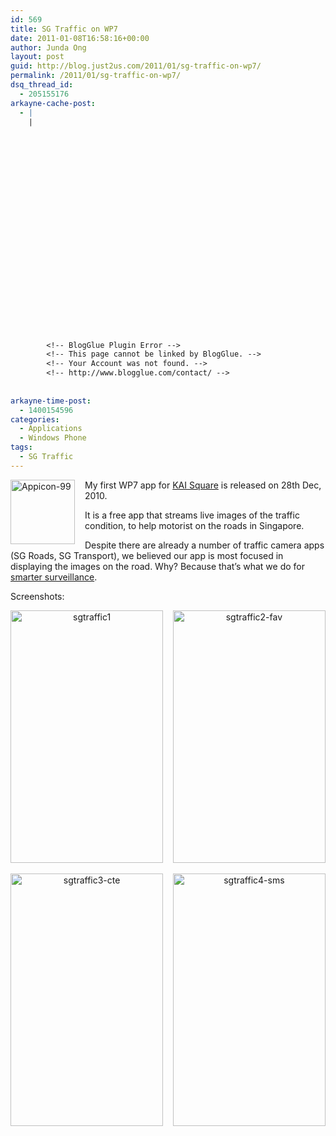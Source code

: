 ```yaml
---
id: 569
title: SG Traffic on WP7
date: 2011-01-08T16:58:16+00:00
author: Junda Ong
layout: post
guid: http://blog.just2us.com/2011/01/sg-traffic-on-wp7/
permalink: /2011/01/sg-traffic-on-wp7/
dsq_thread_id:
  - 205155176
arkayne-cache-post:
  - |
    |
        
        
        
        
        
        
        
        
        
        
        
        
        
        
        
        
        
        
        
        
        
        
        
        <!-- BlogGlue Plugin Error -->
        <!-- This page cannot be linked by BlogGlue. -->
        <!-- Your Account was not found. -->
        <!-- http://www.blogglue.com/contact/ -->
        
        
arkayne-time-post:
  - 1400154596
categories:
  - Applications
  - Windows Phone
tags:
  - SG Traffic
---
```

<a href="http://blog.just2us.com/wp-content/uploads/2011/01/Appicon-99.png" onclick="__gaTracker('send', 'event', 'outbound-article', 'http://blog.just2us.com/wp-content/uploads/2011/01/Appicon-99.png', '');"><img style="background-image: none; border-bottom: 0px; border-left: 0px; margin: 0px 16px 0px 0px; padding-left: 0px; padding-right: 0px; display: inline; float: left; border-top: 0px; border-right: 0px; padding-top: 0px" title="Appicon-99" border="0" alt="Appicon-99" align="left" src="http://blog.just2us.com/wp-content/uploads/2011/01/Appicon-99_thumb.png" width="103" height="103" /></a>My first WP7 app for <a href="http://kaisquare.com/" onclick="__gaTracker('send', 'event', 'outbound-article', 'http://kaisquare.com/', 'KAI Square');">KAI Square</a> is released on 28th Dec, 2010. 

It is a free app that streams live images of the traffic condition, to help motorist on the roads in Singapore.

Despite there are already a number of traffic camera apps (SG Roads, SG Transport), we believed our app is most focused in displaying the images on the road. Why? Because that’s what we do for <a href="http://blog.just2us.com/2010/10/juzz4-released/" onclick="__gaTracker('send', 'event', 'outbound-article', 'http://blog.just2us.com/2010/10/juzz4-released/', 'smarter surveillance');">smarter surveillance</a>.

Screenshots:

<p align="center">
  <a href="http://blog.just2us.com/wp-content/uploads/2011/01/sgtraffic1.png" onclick="__gaTracker('send', 'event', 'outbound-article', 'http://blog.just2us.com/wp-content/uploads/2011/01/sgtraffic1.png', '');"><img style="background-image: none; border-bottom: 0px; border-left: 0px; padding-left: 0px; padding-right: 0px; display: inline; border-top: 0px; border-right: 0px; padding-top: 0px" title="sgtraffic1" border="0" alt="sgtraffic1" src="http://blog.just2us.com/wp-content/uploads/2011/01/sgtraffic1_thumb.png" width="244" height="404" /></a>&#160;&#160;&#160; <a href="http://blog.just2us.com/wp-content/uploads/2011/01/sgtraffic2-fav.png" onclick="__gaTracker('send', 'event', 'outbound-article', 'http://blog.just2us.com/wp-content/uploads/2011/01/sgtraffic2-fav.png', '');"><img style="background-image: none; border-bottom: 0px; border-left: 0px; padding-left: 0px; padding-right: 0px; display: inline; border-top: 0px; border-right: 0px; padding-top: 0px" title="sgtraffic2-fav" border="0" alt="sgtraffic2-fav" src="http://blog.just2us.com/wp-content/uploads/2011/01/sgtraffic2-fav_thumb.png" width="244" height="404" /></a>
</p>

<p align="center">
  <a href="http://blog.just2us.com/wp-content/uploads/2011/01/sgtraffic3-cte.png" onclick="__gaTracker('send', 'event', 'outbound-article', 'http://blog.just2us.com/wp-content/uploads/2011/01/sgtraffic3-cte.png', '');"><img style="background-image: none; border-bottom: 0px; border-left: 0px; padding-left: 0px; padding-right: 0px; display: inline; border-top: 0px; border-right: 0px; padding-top: 0px" title="sgtraffic3-cte" border="0" alt="sgtraffic3-cte" src="http://blog.just2us.com/wp-content/uploads/2011/01/sgtraffic3-cte_thumb.png" width="244" height="404" /></a>&#160;&#160;&#160; <a href="http://blog.just2us.com/wp-content/uploads/2011/01/sgtraffic4-sms.png" onclick="__gaTracker('send', 'event', 'outbound-article', 'http://blog.just2us.com/wp-content/uploads/2011/01/sgtraffic4-sms.png', '');"><img style="background-image: none; border-bottom: 0px; border-left: 0px; padding-left: 0px; padding-right: 0px; display: inline; border-top: 0px; border-right: 0px; padding-top: 0px" title="sgtraffic4-sms" border="0" alt="sgtraffic4-sms" src="http://blog.just2us.com/wp-content/uploads/2011/01/sgtraffic4-sms_thumb.png" width="244" height="404" /></a>
</p>

<div style="font-size:0px;height:0px;line-height:0px;margin:0;padding:0;clear:both">
</div>